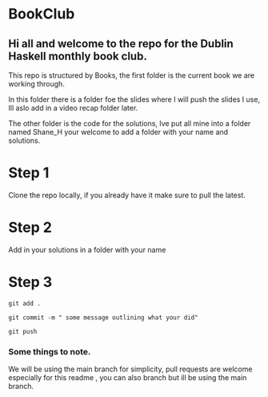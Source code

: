 # BookClub

## Hi all and welcome to the repo for the Dublin Haskell monthly book club. 

This repo is structured by Books, the first folder is the current book we are working through. 

In this folder there is a folder foe the slides where I will push the slides I use, Ill aslo add in a video recap folder later.

The other folder is the code for the solutions, Ive put all mine into a folder named Shane_H your welcome to add a folder with your name and solutions.

# Step 1
Clone the repo locally, if you already have it make sure to pull the latest.

# Step 2
Add in your solutions in a folder with your name

# Step 3 
`git add .` 

`git commit -m " some message outlining what your did"`

`git push`



### Some things to note. 

We will be using the main branch for simplicity, pull requests are welcome especially for this readme
, you can also branch but ill be using the main branch.
